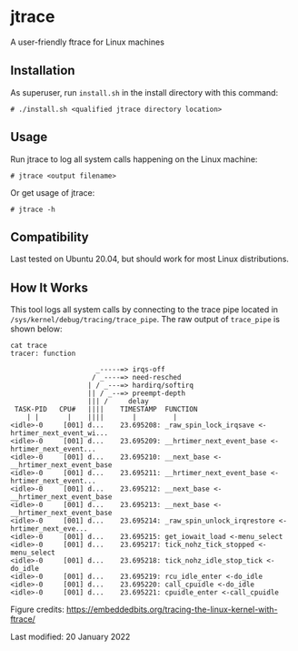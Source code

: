 # jtrace
A user-friendly ftrace for Linux machines


## Installation
As superuser, run ```install.sh``` in the install directory with this command:
```
# ./install.sh <qualified jtrace directory location>
```

## Usage
Run jtrace to log all system calls happening on the Linux machine:
```
# jtrace <output filename>
```

Or get usage of jtrace:
```
# jtrace -h
```

## Compatibility
Last tested on Ubuntu 20.04, but should work for most Linux distributions.


## How It Works
This tool logs all system calls by connecting to the trace pipe located in
```/sys/kernel/debug/tracing/trace_pipe```. The raw output of ```trace_pipe``` is shown below:
```
cat trace
tracer: function

                     _-----=> irqs-off
                    / _----=> need-resched
                   | / _---=> hardirq/softirq
                   || / _--=> preempt-depth
                   ||| /     delay
 TASK-PID   CPU#   ||||    TIMESTAMP  FUNCTION
    | |       |    ||||       |         |
<idle>-0     [001] d...    23.695208: _raw_spin_lock_irqsave <-hrtimer_next_event_wi...
<idle>-0     [001] d...    23.695209: __hrtimer_next_event_base <-hrtimer_next_event...
<idle>-0     [001] d...    23.695210: __next_base <-__hrtimer_next_event_base
<idle>-0     [001] d...    23.695211: __hrtimer_next_event_base <-hrtimer_next_event...
<idle>-0     [001] d...    23.695212: __next_base <-__hrtimer_next_event_base
<idle>-0     [001] d...    23.695213: __next_base <-__hrtimer_next_event_base
<idle>-0     [001] d...    23.695214: _raw_spin_unlock_irqrestore <-hrtimer_next_eve...
<idle>-0     [001] d...    23.695215: get_iowait_load <-menu_select
<idle>-0     [001] d...    23.695217: tick_nohz_tick_stopped <-menu_select
<idle>-0     [001] d...    23.695218: tick_nohz_idle_stop_tick <-do_idle
<idle>-0     [001] d...    23.695219: rcu_idle_enter <-do_idle
<idle>-0     [001] d...    23.695220: call_cpuidle <-do_idle
<idle>-0     [001] d...    23.695221: cpuidle_enter <-call_cpuidle
```
Figure credits: https://embeddedbits.org/tracing-the-linux-kernel-with-ftrace/


Last modified: 20 January 2022
